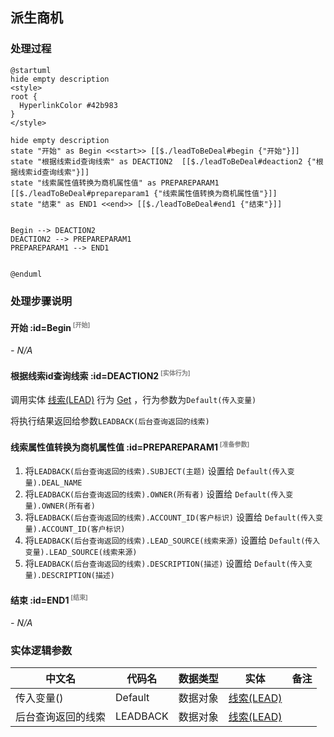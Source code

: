 ## 派生商机 <!-- {docsify-ignore-all} -->

   

### 处理过程

```plantuml
@startuml
hide empty description
<style>
root {
  HyperlinkColor #42b983
}
</style>

hide empty description
state "开始" as Begin <<start>> [[$./leadToBeDeal#begin {"开始"}]]
state "根据线索id查询线索" as DEACTION2  [[$./leadToBeDeal#deaction2 {"根据线索id查询线索"}]]
state "线索属性值转换为商机属性值" as PREPAREPARAM1  [[$./leadToBeDeal#prepareparam1 {"线索属性值转换为商机属性值"}]]
state "结束" as END1 <<end>> [[$./leadToBeDeal#end1 {"结束"}]]


Begin --> DEACTION2
DEACTION2 --> PREPAREPARAM1
PREPAREPARAM1 --> END1


@enduml
```


### 处理步骤说明

#### 开始 :id=Begin<sup class="footnote-symbol"> <font color=gray size=1>[开始]</font></sup>



*- N/A*
#### 根据线索id查询线索 :id=DEACTION2<sup class="footnote-symbol"> <font color=gray size=1>[实体行为]</font></sup>



调用实体 [线索(LEAD)](module/crm/lead.md) 行为 [Get](module/crm/lead#行为) ，行为参数为`Default(传入变量)`

将执行结果返回给参数`LEADBACK(后台查询返回的线索)`

#### 线索属性值转换为商机属性值 :id=PREPAREPARAM1<sup class="footnote-symbol"> <font color=gray size=1>[准备参数]</font></sup>



1. 将`LEADBACK(后台查询返回的线索).SUBJECT(主题)` 设置给  `Default(传入变量).DEAL_NAME`
2. 将`LEADBACK(后台查询返回的线索).OWNER(所有者)` 设置给  `Default(传入变量).OWNER(所有者)`
3. 将`LEADBACK(后台查询返回的线索).ACCOUNT_ID(客户标识)` 设置给  `Default(传入变量).ACCOUNT_ID(客户标识)`
4. 将`LEADBACK(后台查询返回的线索).LEAD_SOURCE(线索来源)` 设置给  `Default(传入变量).LEAD_SOURCE(线索来源)`
5. 将`LEADBACK(后台查询返回的线索).DESCRIPTION(描述)` 设置给  `Default(传入变量).DESCRIPTION(描述)`

#### 结束 :id=END1<sup class="footnote-symbol"> <font color=gray size=1>[结束]</font></sup>



*- N/A*



### 实体逻辑参数

|    中文名   |    代码名    |  数据类型    |  实体   |备注 |
| --------| --------| -------- | -------- | --------   |
|传入变量(<i class="fa fa-check"/></i>)|Default|数据对象|[线索(LEAD)](module/crm/lead.md)||
|后台查询返回的线索|LEADBACK|数据对象|[线索(LEAD)](module/crm/lead.md)||
